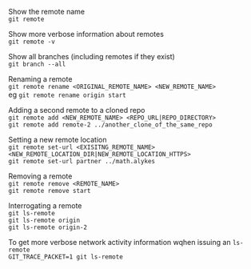 Show the remote name  
`git remote`  

Show more verbose information about remotes  
`git remote -v`   

Show all branches (including remotes if they exist)  
`git branch --all`

Renaming a remote  
`git remote rename <ORIGINAL_REMOTE_NAME> <NEW_REMOTE_NAME>`  
eg `git remote rename origin start`  

Adding a second remote to a cloned repo  
`git remote add <NEW_REMOTE_NAME> <REPO_URL|REPO_DIRECTORY>`  
`git remote add remote-2 ../another_clone_of_the_same_repo`

Setting a new remote location  
`git remote set-url <EXISITNG_REMOTE_NAME> <NEW_REMOTE_LOCATION_DIR|NEW_REMOTE_LOCATION_HTTPS>`  
`git remote set-url partner ../math.alykes`

Removing a remote  
`git remote remove <REMOTE_NAME>`  
`git remote remove start`  

Interrogating a remote  
`git ls-remote`  
`git ls-remote origin`  
`git ls-remote origin-2`

To get more verbose network activity information wqhen issuing an `ls-remote`  
`GIT_TRACE_PACKET=1 git ls-remote`

